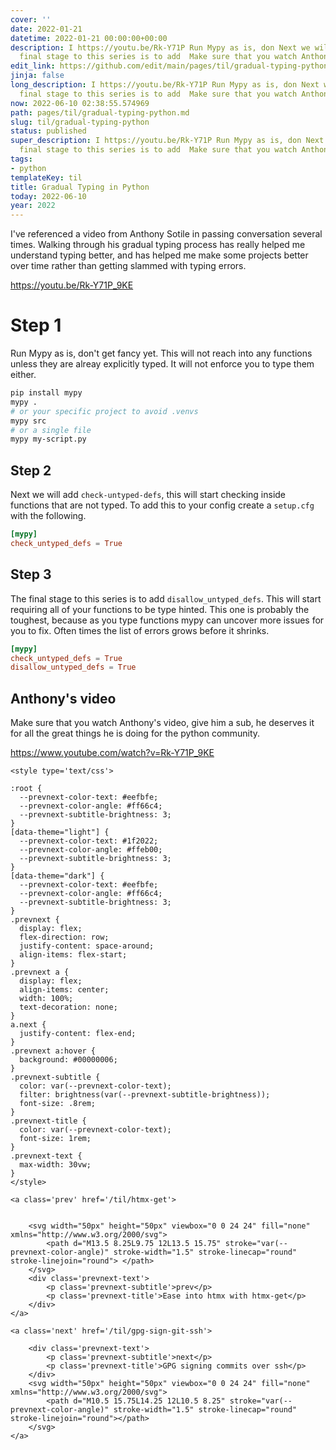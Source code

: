 ```yaml
---
cover: ''
date: 2022-01-21
datetime: 2022-01-21 00:00:00+00:00
description: I https://youtu.be/Rk-Y71P Run Mypy as is, don Next we will add  The
  final stage to this series is to add  Make sure that you watch Anthony https://www.youtube.
edit_link: https://github.com/edit/main/pages/til/gradual-typing-python.md
jinja: false
long_description: I https://youtu.be/Rk-Y71P Run Mypy as is, don Next we will add  The
  final stage to this series is to add  Make sure that you watch Anthony https://www.youtube.com/watch?v=Rk-Y71P
now: 2022-06-10 02:38:55.574969
path: pages/til/gradual-typing-python.md
slug: til/gradual-typing-python
status: published
super_description: I https://youtu.be/Rk-Y71P Run Mypy as is, don Next we will add  The
  final stage to this series is to add  Make sure that you watch Anthony https://www.youtube.com/watch?v=Rk-Y71P
tags:
- python
templateKey: til
title: Gradual Typing in Python
today: 2022-06-10
year: 2022
---
```


I've referenced a video from Anthony Sotile in passing conversation several
times.  Walking through his gradual typing process has really helped me
understand typing better, and has helped me make some projects better over time
rather than getting slammed with typing errors.

https://youtu.be/Rk-Y71P_9KE

# Step 1

Run Mypy as is, don't get fancy yet.  This will not reach into any functions
unless they are alreay explicitly typed.  It will not enforce you to type them
either.

``` bash
pip install mypy
mypy .
# or your specific project to avoid .venvs
mypy src
# or a single file
mypy my-script.py
```

## Step 2

Next we will add `check-untyped-defs`, this will start checking inside
functions that are not typed.  To add this to your config create a
`setup.cfg` with the following.

``` toml
[mypy]
check_untyped_defs = True
```

## Step 3

The final stage to this series is to add `disallow_untyped_defs`.  This will
start requiring all of your functions to be type hinted.  This one is probably
the toughest, because as you type functions mypy can uncover more issues for
you to fix.  Often times the list of errors grows before it shrinks.

``` toml
[mypy]
check_untyped_defs = True
disallow_untyped_defs = True
```

## Anthony's video

Make sure that you watch Anthony's video, give him a sub, he deserves it
for all the great things he is doing for the python community.

https://www.youtube.com/watch?v=Rk-Y71P_9KE
<div class='prevnext'>

    <style type='text/css'>

    :root {
      --prevnext-color-text: #eefbfe;
      --prevnext-color-angle: #ff66c4;
      --prevnext-subtitle-brightness: 3;
    }
    [data-theme="light"] {
      --prevnext-color-text: #1f2022;
      --prevnext-color-angle: #ffeb00;
      --prevnext-subtitle-brightness: 3;
    }
    [data-theme="dark"] {
      --prevnext-color-text: #eefbfe;
      --prevnext-color-angle: #ff66c4;
      --prevnext-subtitle-brightness: 3;
    }
    .prevnext {
      display: flex;
      flex-direction: row;
      justify-content: space-around;
      align-items: flex-start;
    }
    .prevnext a {
      display: flex;
      align-items: center;
      width: 100%;
      text-decoration: none;
    }
    a.next {
      justify-content: flex-end;
    }
    .prevnext a:hover {
      background: #00000006;
    }
    .prevnext-subtitle {
      color: var(--prevnext-color-text);
      filter: brightness(var(--prevnext-subtitle-brightness));
      font-size: .8rem;
    }
    .prevnext-title {
      color: var(--prevnext-color-text);
      font-size: 1rem;
    }
    .prevnext-text {
      max-width: 30vw;
    }
    </style>
    
    <a class='prev' href='/til/htmx-get'>
    

        <svg width="50px" height="50px" viewbox="0 0 24 24" fill="none" xmlns="http://www.w3.org/2000/svg">
            <path d="M13.5 8.25L9.75 12L13.5 15.75" stroke="var(--prevnext-color-angle)" stroke-width="1.5" stroke-linecap="round" stroke-linejoin="round"> </path>
        </svg>
        <div class='prevnext-text'>
            <p class='prevnext-subtitle'>prev</p>
            <p class='prevnext-title'>Ease into htmx with htmx-get</p>
        </div>
    </a>
    
    <a class='next' href='/til/gpg-sign-git-ssh'>
    
        <div class='prevnext-text'>
            <p class='prevnext-subtitle'>next</p>
            <p class='prevnext-title'>GPG signing commits over ssh</p>
        </div>
        <svg width="50px" height="50px" viewbox="0 0 24 24" fill="none" xmlns="http://www.w3.org/2000/svg">
            <path d="M10.5 15.75L14.25 12L10.5 8.25" stroke="var(--prevnext-color-angle)" stroke-width="1.5" stroke-linecap="round" stroke-linejoin="round"></path>
        </svg>
    </a>
  </div>